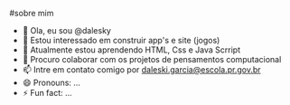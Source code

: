 #sobre mim

- 👋 Ola, eu sou @dalesky
- 👀 Estou interessado em construir app's e site (jogos)
- 🌱 Atualmente estou aprendendo HTML, Css e Java Scrript
- 💞️ Procuro colaborar com os projetos de pensamentos computacional
- 📫 Intre em contato comigo por daleski.garcia@escola.pr.gov.br
- 😄 Pronouns: ...
- ⚡ Fun fact: ...

<!---
daleskygarcia/daleskygarcia is a ✨ special ✨ repository because its `README.md` (this file) appears on your GitHub profile.
You can click the Preview link to take a look at your changes.
--->
